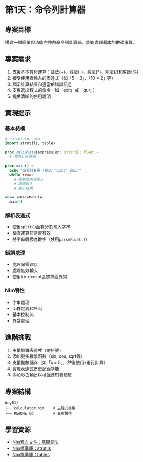 # 第1天：命令列計算器

## 專案目標

構建一個簡單但功能完整的命令列計算器，能夠處理基本的數學運算。

## 專案需求

1. 支援基本算術運算：加法(+)、減法(-)、乘法(*)、除法(/)和取餘(%)
2. 接受使用者輸入的表達式（如「5 + 3」、「10 * 2」等）
3. 顯示計算結果和適當的錯誤訊息
4. 支援退出程式的命令（如「exit」或「quit」）
5. 提供清晰的使用說明

## 實現提示

### 基本結構
```nim
# calculator.nim
import strutils, tables

proc calculate(expression: string): float =
  # 實現計算邏輯
  
proc main() =
  echo "簡易計算器 (輸入 'quit' 退出)"
  while true:
    # 獲取使用者輸入
    # 處理輸入
    # 顯示結果

when isMainModule:
  main()
```

### 解析表達式
- 使用`split()`函數分割輸入字串
- 檢查運算符是否有效
- 將字串轉換為數字（使用`parseFloat()`）

### 錯誤處理
- 處理除零錯誤
- 處理無效輸入
- 使用try-except區塊捕獲異常

### Nim特性
- 字串處理
- 函數定義和呼叫
- 基本控制流
- 異常處理

## 進階挑戰

1. 支援複雜表達式（帶括號）
2. 添加更多數學函數（sin, cos, sqrt等）
3. 支援變數儲存（如「x = 5」，然後使用x進行計算）
4. 實現表達式歷史記錄功能
5. 添加彩色輸出以增強使用者體驗

## 專案結構

```
day01/
├── calculator.nim    # 主程式檔案
└── README.md         # 專案說明
```

## 學習資源

- [Nim官方文件：基礎語法](https://nim-lang.org/docs/manual.html)
- [Nim標準庫：strutils](https://nim-lang.org/docs/strutils.html)
- [Nim標準庫：tables](https://nim-lang.org/docs/tables.html)
